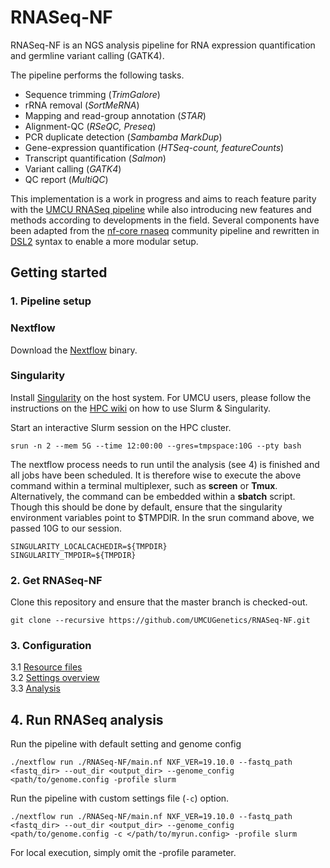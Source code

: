 # RNASeq-NF

RNASeq-NF is an NGS analysis pipeline for RNA expression quantification and germline variant calling (GATK4).

The pipeline performs the following tasks.

* Sequence trimming (*TrimGalore*)
* rRNA removal (*SortMeRNA*)
* Mapping and read-group annotation (*STAR*)
* Alignment-QC (*RSeQC, Preseq*)
* PCR duplicate detection (*Sambamba MarkDup*)
* Gene-expression quantification (*HTSeq-count, featureCounts*)
* Transcript quantification (*Salmon*)
* Variant calling (*GATK4*)
* QC report (*MultiQC*)

This implementation is a work in progress and aims to reach feature parity with the [UMCU RNASeq pipeline](https://github.com/UMCUGenetics/RNASeq) while also introducing new features and methods according to developments in the field. Several components have been adapted from the [nf-core rnaseq](https://github.com/nf-core/rnaseq) community pipeline and rewritten in [DSL2](https://www.nextflow.io/docs/edge/dsl2.html) syntax to enable a more modular setup.

## Getting started

### 1. Pipeline setup
### Nextflow
Download the [Nextflow](https://www.nextflow.io/) binary.

### Singularity
Install [Singularity](https://sylabs.io/guides/3.5/admin-guide/) on the host system. For UMCU users, please follow the instructions on the [HPC wiki](https://wiki.bioinformatics.umcutrecht.nl/bin/view/HPC/SlurmScheduler) on how to use Slurm & Singularity.  

Start an interactive Slurm session on the HPC cluster.
```
srun -n 2 --mem 5G --time 12:00:00 --gres=tmpspace:10G --pty bash
```
The nextflow process needs to run until the analysis (see 4) is finished and all jobs have been scheduled. It is therefore wise to execute the above command within a terminal multiplexer, such as **screen** or **Tmux**. Alternatively, the command can be embedded within a **sbatch** script. Though this should be done by default, ensure that the singularity environment variables point to $TMPDIR. In the srun command above, we passed 10G to our session.

```
SINGULARITY_LOCALCACHEDIR=${TMPDIR}
SINGULARITY_TMPDIR=${TMPDIR}
```

### 2. Get RNASeq-NF

Clone this repository and ensure that the master branch is checked-out.

```
git clone --recursive https://github.com/UMCUGenetics/RNASeq-NF.git
```

### 3. Configuration
3.1 [Resource files](./docs/resources.md) \
3.2 [Settings overview](./docs/settings.md) \
3.3 [Analysis](./docs/config.md) 

## 4. Run RNASeq analysis

Run the pipeline with default setting and genome config 
```
./nextflow run ./RNASeq-NF/main.nf NXF_VER=19.10.0 --fastq_path <fastq_dir> --out_dir <output_dir> --genome_config <path/to/genome.config -profile slurm
```

Run the pipeline with custom settings file (`-c`) option.
```
./nextflow run ./RNASeq-NF/main.nf NXF_VER=19.10.0 --fastq_path <fastq_dir> --out_dir <output_dir> --genome_config <path/to/genome.config -c </path/to/myrun.config> -profile slurm
```
For local execution, simply omit the -profile parameter.










